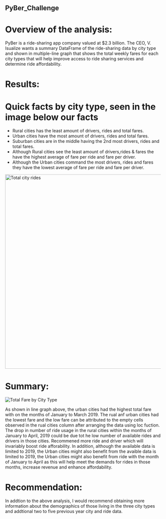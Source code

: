## PyBer_Challenge

# Overview of the analysis: #

PyBer is a ride-sharing app company valued at $2.3 billion. The CEO, V. Isualize wants a summary DataFrame of the ride-sharing data by city type and shown in multiple-line graph that shows the total weekly fares for each city types that will help improve access to ride sharing services and determine ride affordability.

# Results:
# Quick facts by city type, seen in the image below our facts

* Rural cities has the least amount of drivers, rides and total fares.
* Urban cities have the most amount of drivers, rides and total fares.
* Suburban cities are in the middle having the 2nd most drivers, rides and total fares.
* Although Rural cities see the least amount of drivers,rides & fares the have the highest average of fare per ride and fare per driver.
* Although the Urban cities command the most drivers, rides and fares they have the lowest average of fare per ride and fare per driver.

<img width="629" alt="Total city rides" src="https://user-images.githubusercontent.com/107443962/180084111-d7951ed5-b800-476b-9a59-0d250b52d36b.png">

# Summary:

![Total Fare by City Type](https://user-images.githubusercontent.com/107443962/180069266-0eaa9a3c-afcf-401d-b627-df3febb2e08a.png)

As shown in line graph above, the urban cities had the highest total fare with on the months of January to March 2019. The rual anf urban cities had the lowest fare and the low fare can be attributed to the empty cells observed in the rual cities column after arranging the data  using loc fuction. The drop in number of ride usage in the rural cities within the months of January to April, 2019 could be due tot he low number of available rides and drivers in those cities. Recommened more ride and driver which will invariably boost ride afforability. In addition, although the available data is limited to 2019, the Urban cities might also benefit from the avaible data is limited to 2019, the Urban cities might also benefit from ride with the month of January to April as this will help meet the demands for rides in those months, increase revenue and enhance affordability.

# Recommendation:

In addtion to the above analysis, I would recommend obtaining more information about the demographics of those living in the three city types and addtional two to five previous year city and ride data.
